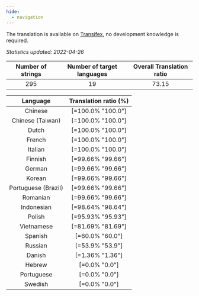 ```yaml
---
hide:
  - navigation
---
```


<!--
DO NOT EDIT THIS FILE DIRECTLY.
It is generated automatically by transifex_stats.py in the scripts folder.
-->

The translation is available on [Transifex](https://www.transifex.com/quickosm/gui/), no development
knowledge is required.

*Statistics updated: 2022-04-26*

| Number of strings | Number of target languages | Overall Translation ratio |
|:-:|:-:|:-:|
295|19|73.15

| Language | Translation ratio (%) |
|:-:|:-:|
Chinese|[=100.0% "100.0"]|
Chinese (Taiwan)|[=100.0% "100.0"]|
Dutch|[=100.0% "100.0"]|
French|[=100.0% "100.0"]|
Italian|[=100.0% "100.0"]|
Finnish|[=99.66% "99.66"]|
German|[=99.66% "99.66"]|
Korean|[=99.66% "99.66"]|
Portuguese (Brazil)|[=99.66% "99.66"]|
Romanian|[=99.66% "99.66"]|
Indonesian|[=98.64% "98.64"]|
Polish|[=95.93% "95.93"]|
Vietnamese|[=81.69% "81.69"]|
Spanish|[=60.0% "60.0"]|
Russian|[=53.9% "53.9"]|
Danish|[=1.36% "1.36"]|
Hebrew|[=0.0% "0.0"]|
Portuguese|[=0.0% "0.0"]|
Swedish|[=0.0% "0.0"]|

